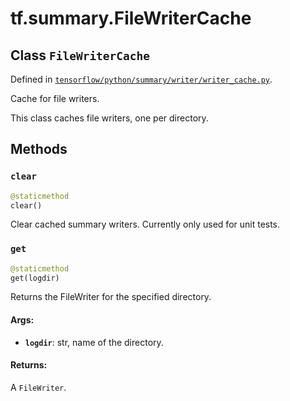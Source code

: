 <div itemscope itemtype="http://developers.google.com/ReferenceObject">
<meta itemprop="name" content="tf.summary.FileWriterCache" />
<meta itemprop="path" content="Stable" />
<meta itemprop="property" content="clear"/>
<meta itemprop="property" content="get"/>
</div>

# tf.summary.FileWriterCache

## Class `FileWriterCache`





Defined in [`tensorflow/python/summary/writer/writer_cache.py`](/code/stable/tensorflow/python/summary/writer/writer_cache.py).

Cache for file writers.

This class caches file writers, one per directory.

## Methods

<h3 id="clear"><code>clear</code></h3>

``` python
@staticmethod
clear()
```

Clear cached summary writers. Currently only used for unit tests.

<h3 id="get"><code>get</code></h3>

``` python
@staticmethod
get(logdir)
```

Returns the FileWriter for the specified directory.

#### Args:

* <b>`logdir`</b>: str, name of the directory.


#### Returns:

A `FileWriter`.



